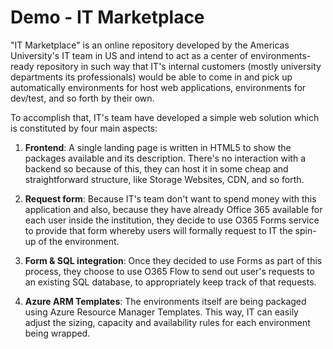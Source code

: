 # Demo - IT Marketplace

"IT Marketplace" is an online repository developed by the Americas University's IT team in US and intend to act as a center of environments-ready repository in such way that IT's internal customers (mostly university departments its professionals) would be able to come in and pick up automatically environments for host web applications, environments for dev/test, and so forth by their own.

To accomplish that, IT's team have developed a simple web solution which is constituted by four main aspects:

1) **Frontend**: A single landing page is written in HTML5 to show the packages available and its description. There's no interaction with a backend so because of this, they can host it in some cheap and straightforward structure, like Storage Websites, CDN, and so forth.

2) **Request form**: Because IT's team don't want to spend money with this application and also, because they have already Office 365 available for each user inside the institution, they decide to use O365 Forms service to provide that form whereby users will formally request to IT the spin-up of the environment.

3) **Form & SQL integration**: Once they decided to use Forms as part of this process, they choose to use O365 Flow to send out user's requests to an existing SQL database, to appropriately keep track of that requests.

4) **Azure ARM Templates**: The environments itself are being packaged using Azure Resource Manager Templates. This way, IT can easily adjust the sizing, capacity and availability rules for each environment being wrapped.